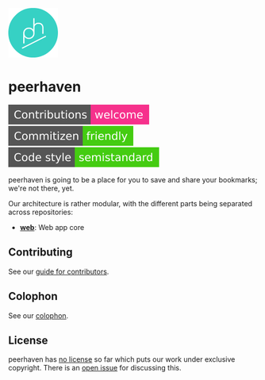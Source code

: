 [![peerhaven logo](img/ph-circle-white-green-transparent-100.png)](https://peerhaven.net/)

# peerhaven

[![Contributions welcome](img/contributions-welcome.svg)](CONTRIBUTING.md)
[![Commitizen friendly](img/commitizen-friendly.svg)](http://commitizen.github.io/cz-cli/)
[![Code style: semistandard](img/code-style-semistandard.svg)](https://github.com/Flet/semistandard)

peerhaven is going to be a place for you to save and share your bookmarks; we're not there, yet.

Our architecture is rather modular, with the different parts being separated across repositories:

- [**web**](https://github.com/peerhaven/web): Web app core

## Contributing

See our [guide for contributors](CONTRIBUTING.md).

## Colophon

See our [colophon](COLOPHON.md).

## License

peerhaven has [no license](https://choosealicense.com/no-permission/) so far which puts our work under exclusive copyright.
There is an [open issue](https://github.com/peerhaven/peerhaven/issues/1) for discussing this.
